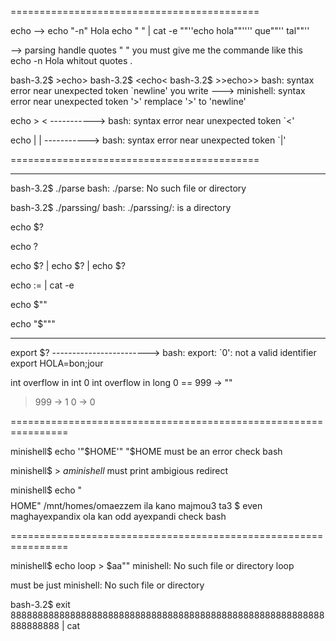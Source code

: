 ===========================================

echo --> echo "-n" Hola
echo " " | cat -e
""''echo hola""'''' que""'' tal""''

--> parsing handle quotes " " you must give me the commande like this echo -n Hola 
whitout quotes .


bash-3.2$ >echo>
bash-3.2$ <echo<
bash-3.2$ >>echo>>
bash: syntax error near unexpected token `newline'  you write ---> minishell: syntax error near unexpected token '>' remplace '>' to 'newline'

echo > < -----------> bash: syntax error near unexpected token `<'

echo | | -----------> bash: syntax error near unexpected token `|'

===========================================

********************************************

bash-3.2$ ./parse 
bash: ./parse: No such file or directory

bash-3.2$ ./parssing/
bash: ./parssing/: is a directory

echo $?

echo $?$

echo $? | echo $? | echo $?

echo $:$= | cat -e

echo $""

echo "$"""

****************************************************

export $?  ------------------------> bash: export: `0': not a valid identifier
export HOLA=bon;jour



int overflow in int 0
int overflow in long 0
== 999 -> ""
> 999 -> 1
> 0 -> 0




================================================================

minishell$ echo '"$HOME'"
"$HOME 
must be an error check bash 

minishell$ > $a
minishell$ 
must print ambigious redirect 

minishell$ echo "$$$$HOME"
/mnt/homes/omaezzem  ila kano majmou3 ta3 $ even maghayexpandix ola kan odd ayexpandi 
check bash




================================================================

minishell$ echo loop > $aa"" 
minishell: No such file or directory
loop

must be just 
minishell: No such file or directory

bash-3.2$  exit 8888888888888888888888888888888888888888888888888888888888888888888 | cat 